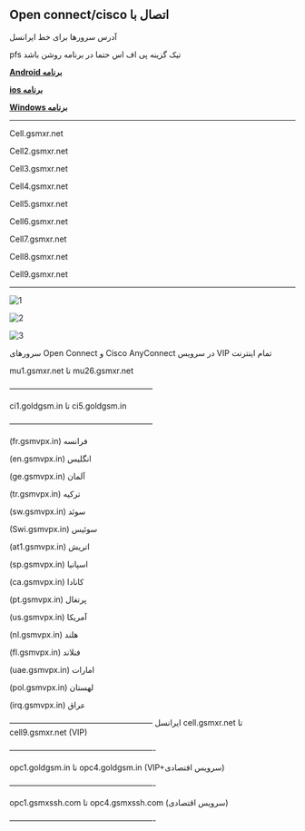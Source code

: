 **Open connect/cisco اتصال با**
---
آدرس سرورها برای خط ایرانسل

 pfs تیک گزینه پی اف اس حتما در برنامه روشن باشد
 
 
[**Android برنامه**](https://my.uupload.ir/dl/dxVmrv5r) 

[**ios برنامه**](https://apps.apple.com/us/app/cisco-secure-client/id1135064690)

[**Windows برنامه**](https://my.uupload.ir/dl/kjgxYnVv)

---
Cell.gsmxr.net

Cell2.gsmxr.net

Cell3.gsmxr.net

Cell4.gsmxr.net

Cell5.gsmxr.net

Cell6.gsmxr.net

Cell7.gsmxr.net

Cell8.gsmxr.net

Cell9.gsmxr.net

 ---
 
![1](https://github.com/mostafacpr/Myvpn/assets/120664716/13f73dc8-ffcb-4415-b6df-de23414b9680)

 ![2](https://github.com/mostafacpr/Myvpn/assets/120664716/faba9472-886c-4ec7-af49-067c273bf1d2)


![3](https://github.com/mostafacpr/Myvpn/assets/120664716/32752831-4a2c-4e73-aa87-466b72d85e36)


سرورهای Open Connect و Cisco AnyConnect در سرویس VIP
تمام اینترنت

mu1.gsmxr.net تا mu26.gsmxr.net 

——————————————————

ci1.goldgsm.in تا ci5.goldgsm.in

——————————————————

(fr.gsmvpx.in) فرانسه 

(en.gsmvpx.in) انگلیس 

(ge.gsmvpx.in) آلمان 

(tr.gsmvpx.in) ترکیه 

(sw.gsmvpx.in) سوئد 

(Swi.gsmvpx.in) سوئیس 

(at1.gsmvpx.in) اتریش 

(sp.gsmvpx.in) اسپانیا 

(ca.gsmvpx.in) کانادا 

(pt.gsmvpx.in) پرتغال 

(us.gsmvpx.in) آمریکا 

(nl.gsmvpx.in) هلند 

(fl.gsmvpx.in) فنلاند 

(uae.gsmvpx.in) امارات 

(pol.gsmvpx.in) لهستان

(irq.gsmvpx.in) عراق

——————————————————
ایرانسل
cell.gsmxr.net تا cell9.gsmxr.net (VIP)

——————————————————-

opc1.goldgsm.in تا opc4.goldgsm.in (VIP+سرویس اقتصادی)

——————————————————-

opc1.gsmxssh.com تا opc4.gsmxssh.com (سرویس اقتصادی)

——————————————————-
